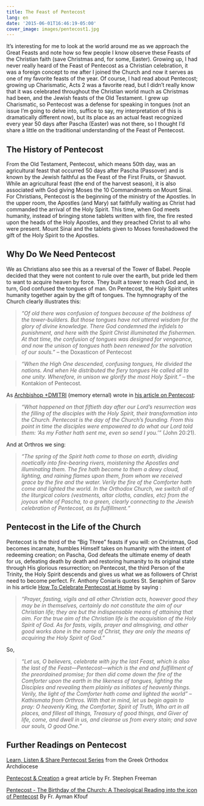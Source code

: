 ```yaml
---
title: The Feast of Pentecost
lang: en
date: '2015-06-01T16:46:19-05:00'
cover_image: images/pentecost1.jpg
---
```

It’s interesting for me to look at the world around me as we approach the Great Feasts and note how so few people I know observe these Feasts of the Christian faith (save Christmas and, for some, Easter). Growing up, I had never really heard of the Feast of Pentecost as a Christian celebration, it was a foreign concept to me after I joined the Church and now it serves as one of my favorite feasts of the year. Of course, I had read about Pentecost; growing up Charismatic, Acts 2 was a favorite read, but I didn’t really know that it was celebrated throughout the Christian world much as Christmas had been, and the Jewish feasts of the Old Testament. I grew up Charismatic, so Pentecost was a defense for speaking in tongues (not an issue I’m going to delve into, suffice to say, my interpretation of this is dramatically different now), but its place as an actual feast recognized every year 50 days after Pascha (Easter) was not there, so I thought I’d share a little on the traditional understanding of the Feast of Pentecost.

## The History of Pentecost
From the Old Testament, Pentecost, which means 50th day, was an agricultural feast that occurred 50 days after Pascha (Passover) and is known by the Jewish faithful as the Feast of the First Fruits, or Shavuot. While an agricultural feast (the end of the harvest season), it is also associated with God giving Moses the 10 Commandments on Mount Sinai. For Christians, Pentecost is the beginning of the ministry of the Apostles. In the upper room, the Apostles (and Mary) sat faithfully waiting as Christ had commanded the arrival of the Holy Spirit. This time, when God meets humanity, instead of bringing stone tablets written with fire, the fire rested upon the heads of the Holy Apostles, and they preached Christ to all who were present. Mount Sinai and the tablets given to Moses foreshadowed the gift of the Holy Spirit to the Apostles.

## Why Do We Need Pentecost
We as Christians also see this as a reversal of the Tower of Babel. People decided that they were not content to rule over the earth, but pride led them to want to acquire heaven by force. They built a tower to reach God and, in turn, God confused the tongues of man. On Pentecost, the Holy Spirit unites humanity together again by the gift of tongues. The hymnography of the Church clearly illustrates this:

> _“Of old there was confusion of tongues because of the boldness of the tower-builders. But those tongues have not uttered wisdom for the glory of divine knowledge. There God condemned the infidels to punishment, and here with the Spirit Christ illuminated the fishermen. At that time, the confusion of tongues was designed for vengeance, and now the unison of tongues hath been renewed for the salvation of our souls.”_ – the Doxasticon of Pentecost

> _“When the High One descended, confusing tongues, He divided the nations. And when He distributed the fiery tongues He called all to one unity. Wherefore, in unison we glorify the most Holy Spirit.”_ – the Kontakion of Pentecost.

As [Archbishop +DMITRI](http://en.wikipedia.org/wiki/Archbishop_Dmitri_Royster) (memory eternal) wrote in [his article on Pentecost](http://www.pravoslavie.ru/english/62291.htm):

> _“What happened on that fiftieth day after our Lord’s resurrection was the filling of the disciples with the Holy Spirit, their transformation into the Church. Pentecost is the day of the Church’s founding. From this point in time the disciples were empowered to do what our Lord told them: ‘As my Father hath sent me, even so send I you.’”_ (John 20:21).

And at Orthros we sing:

> _“The spring of the Spirit hath come to those on earth, dividing noetically into fire-bearing rivers, moistening the Apostles and illuminating them. The fire hath become to them a dewy cloud, lighting, and raining flames upon them, from whom we received grace by the fire and the water. Verily the fire of the Comforter hath come and lighted the world. In the Orthodox Church, we switch all of the liturgical colors (vestments, altar cloths, candles, etc) from the joyous white of Pascha, to a green, clearly connecting to the Jewish celebration of Pentecost, as its fulfillment.“_

## Pentecost in the Life of the Church
Pentecost is the third of the “Big Three” feasts if you will: on Christmas, God becomes incarnate, humbles Himself takes on humanity with the intent of redeeming creation; on Pascha, God defeats the ultimate enemy of death for us, defeating death by death and restoring humanity to its original state through His glorious resurrection; on Pentecost, the third Person of the Trinity, the Holy Spirit descends and gives us what we as followers of Christ need to become perfect. Fr. Anthony Coniaris quotes St. Seraphim of Sarov in his article [How To Celebrate Pentecost at Home](http://www.theologic.com/oflweb/inhome/pcost.htm) by saying :

> _“Prayer, fasting, vigils and all other Christian acts, however good they may be in themselves, certainly do not constitute the aim of our Christian life; they are but the indispensable means of attaining that aim. For the true aim of the Christian life is the acquisition of the Holy Spirit of God. As for fasts, vigils, prayer and almsgiving, and other good works done in the name of Christ, they are only the means of acquiring the Holy Spirit of God.”_

So,

> _“Let us, O believers, celebrate with joy the last Feast, which is also the last of the Feast—Pentecost—which is the end and fulfillment of the preordained promise; for then did come down the fire of the Comforter upon the earth in the likeness of tongues, lighting the Disciples and revealing them plainly as initiates of heavenly things. Verily, the light of the Comforter hath come and lighted the world” – Kathismata from Orthros. With that in mind, let us begin again to pray: O heavenly King, the Comforter, Spirit of Truth, Who art in all places, and fillest all things, Treasury of good things, and Giver of life, come, and dwell in us, and cleanse us from every stain; and save our souls, O good One.”_

## Further Readings on Pentecost
[Learn, Listen & Share Pentecost Series](http://www.goarch.org/special/listen_learn_share/pentecost) from the Greek Orthodox Archdiocese

[Pentecost & Creation](http://glory2godforallthings.com/2013/06/21/pentecost-and-creation/) a great article by Fr. Stephen Freeman

[Pentecost - The Birthday of the Church: A Theological Reading into the icon of Pentecost](http://www.antiochian.org/sites/default/files/pentecost.pdf) By Fr. Ayman Kfouf
